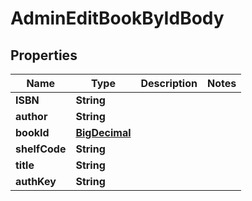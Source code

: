 # AdminEditBookByIdBody

## Properties
Name | Type | Description | Notes
------------ | ------------- | ------------- | -------------
**ISBN** | **String** |  | 
**author** | **String** |  | 
**bookId** | [**BigDecimal**](BigDecimal.md) |  | 
**shelfCode** | **String** |  | 
**title** | **String** |  | 
**authKey** | **String** |  | 
